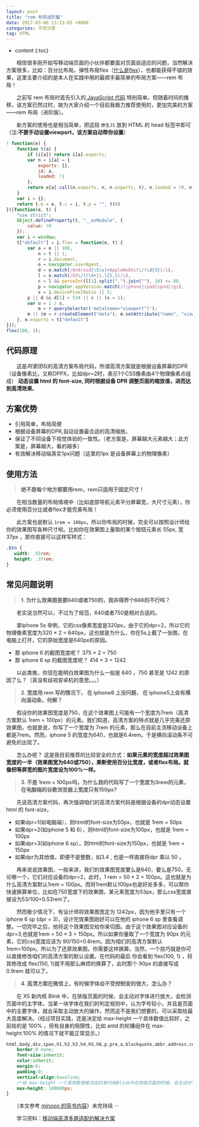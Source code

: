 ```yaml
---
layout: post
title: "rem 布局进阶篇"
date: 2017-03-06 13:13:05 +0800
categories: 干货分享
tag: HTML
---
```


* content
{:toc}

　　相信很多刚开始写移动端页面的小伙伴都要面对页面自适应的问题，当然解决方案很多，比如：百分比布局，弹性布局flex（[什么是flex](http://doubleray.win/2017/01/15/css-flex/)），也都能获得不错的效果，这里主要介绍的是本人在实践中用的最顺手最简单的布局方案——rem 布局！

　　之前写 rem 布局时首先引入的[ JavaScript 代码](http://doubleray.win/2017/02/02/js-common/#1-rem-布局处理根字体) 特别简单。但随着时间的推移，该方案已然过时，故为大家介绍一个目前我极力推荐使用的，更加完美的方案——rem 布局（进阶版）。<!-- more -->

　　新方案的使用也是相当简单，把这段 `原生JS` 放到 HTML 的 head 标签中即可（注:**不要手动设置viewport，该方案自动帮你设置**）

```js
! function(e) {
    function t(a) {
        if (i[a]) return i[a].exports;
        var n = i[a] = {
            exports: {},
            id: a,
            loaded: !1
        };
        return e[a].call(n.exports, n, n.exports, t), n.loaded = !0, n.exports
    }
    var i = {};
    return t.m = e, t.c = i, t.p = "", t(0)
}([function(e, t) {
    "use strict";
    Object.defineProperty(t, "__esModule", {
        value: !0
    });
    var i = window;
    t["default"] = i.flex = function(e, t) {
        var a = e || 100,
            n = t || 1,
            r = i.document,
            o = navigator.userAgent,
            d = o.match(/Android[\S\s]+AppleWebkit\/(\d{3})/i),
            l = o.match(/U3\/((\d+|\.){5,})/i),
            c = l && parseInt(l[1].split(".").join(""), 10) >= 80,
            p = navigator.appVersion.match(/(iphone|ipad|ipod)/gi),
            s = i.devicePixelRatio || 1;
        p || d && d[1] > 534 || c || (s = 1);
        var u = 1 / s,
            m = r.querySelector('meta[name="viewport"]');
        m || (m = r.createElement("meta"), m.setAttribute("name", "viewport"), r.head.appendChild(m)), m.setAttribute("content", "width=device-width,user-scalable=no,initial-scale=" + u + ",maximum-scale=" + u + ",minimum-scale=" + u), r.documentElement.style.fontSize = a / 2 * s * n + "px"
    }, e.exports = t["default"]
}]);
flex(100, 1);
```

## 代码原理

　　这是*阿里团队*的高清方案布局代码，所谓高清方案就是根据设备屏幕的DPR（设备像素比，又称DPPX，比如dpr=2时，表示1个CSS像素由4个物理像素点组成） **动态设置 html 的 font-size, 同时根据设备 DPR 调整页面的缩放值，进而达到高清效果**。

## 方案优势

- 引用简单，布局简便
- 根据设备屏幕的DPR,自动设置最合适的高清缩放。
- 保证了不同设备下视觉体验的一致性。（老方案是，屏幕越大元素越大；此方案是，屏幕越大，看的越多）
- 有效解决移动端真实1px问题（这里的1px 是设备屏幕上的物理像素）

## 使用方法

> **绝不是每个地方都要用rem，rem只适用于固定尺寸！**

　　在相当数量的布局情境中（比如底部导航元素平分屏幕宽，大尺寸元素），你必须使用百分比或者flex才能完美布局！

　　此方案也是默认 `1rem = 100px`，所以你布局的时候，完全可以按照设计师给你的效果图写各种尺寸啦。比如你在效果图上量取的某个按钮元素长 55px, 宽37px ，那你直接可以这样写样式：

```css
.btn {
   width: .55rem;
   height: .37rem;
}
```

## 常见问题说明

> **1. 为什么效果图是要640或者750的，我非得弄个666的不行吗？**

　　老实说当然可以，不过为了规范，640或者750是相对合适的。

　　拿Iphone 5s 举例，它的css像素宽度是320px，由于它的dpr=2，所以它的物理像素宽度为320 × 2 = 640px，这也就是为什么，你在5s上截了一张图，在电脑上打开，它的原始宽度是640px的原因。

- 那 iphone 6 的截图宽度呢？ 375 × 2 = 750
- 那 iphone 6 sp 的截图宽度呢？ 414 × 3 = 1242

　　以此类推，你现在能明白效果图为什么一般是 640 ，750 甚至是 1242 的原因了么？（真没有歧视安卓机的意思。。。）

> **2. 宽度用 rem 写的情况下， 在 iphone6 上没问题， 在 iphone5上会有横向滚动条，何解？**

　　假设你的效果图宽度是750，在这个效果图上可能有一个宽度为7rem（高清方案默认 1rem = 100px）的元素。我们知道，高清方案的特点就是几乎完美还原效果图，也就是说，你写了一个宽度为 7rem 的元素，那么在目前主流移动设备上都是7rem。然而，iphone 5 的宽度为640，也就是6.4rem。于是横向滚动条不可避免的出现了。

　　怎么办呢？ 这是我目前推荐的比较安全的方式：**如果元素的宽度超过效果图宽度的一半（效果图宽为640或750），果断使用百分比宽度，或者flex布局。就像把等屏宽的图片宽度设为100%一样。**

> **3. 不是 1rem = 100px吗，为什么我的代码写了一个宽度为3rem的元素，在电脑端的谷歌浏览器上宽度只有150px?**

　　先说高清方案代码，再次强调咱们的高清方案代码是根据设备的dpr动态设置html 的 font-size，
- 如果dpr=1(如电脑端），则html的font-size为50px，也就是 1rem = 50px
- 如果dpr=2(如iphone 5 和 6），则html的font-size为100px，也就是 1rem = 100px
- 如果dpr=3(如iphone 6 sp），则html的font-size为150px，也就是 1rem = 150px
- 如果dpr为其他值，即便不是整数，如3.4 , 也是一样直接将dpr 乘以 50 。

　　再来说说效果图，一般来讲，我们的效果图宽度要么是640，要么是750，无论哪一个，它们对应设备的dpr=2，此时，1 rem = 50 × 2 = 100px。这也就是为什么高清方案默认1rem = 100px。而将1rem默认100px也是好处多多，可以帮你快速换算单位，比如在750宽度下的效果图，某元素宽度为53px，那么css宽度直接设为53/100=0.53rem了。

　　然而极少情况下，有设计师将效果图宽定为 1242px，因为他手里只有一个 iphone 6 sp (dpr = 3)，设计完效果图刚好可以在他的 iphone 6 sp 里查看调整。一切完毕之后，他将这个效果图交给你来切图。由于这个效果图对应设备的 dpr=3,也就是1rem = 50 × 3 = 150px。所以如果你量取了一个宽度为 90px 的元素，它的css宽度应该为 90/150=0.6rem。因为咱们的高清方案默认 1rem=100px。所以为了还原效果图，你需要这样换算。当然，一个技巧就是你可以直接修改咱们的高清方案的默认设置。在代码的最后 你会看到 flex(100, 1) ，将其修改成 flex(150, 1)就不用那么麻烦的换算了，此时那个 90px 的直接写成 0.9rem 就可以了。

> **4. 高清方案在微信上，有时候字体会不受控制变的很大，怎么办？**

　　在 X5 新内核 Blink 中，在排版页面的时候，会主动对字体进行放大，会检测页面中的主字体，当某一块字体在我们的判定规则中，认为字号较小，并且是页面中的主要字体，就会采取主动放大的操作。然而这不是我们想要的，可以采取给最大高度解决。（经过项目实践，还是决定给 max-height 一个具体数值比较好，之前给的是 100% ，但有自身的局限性，比如 antd 的轮播组件在 max-height:100% 的情况下就不能正常显示。）

```css
html,body,div,span,h1,h2,h3,h4,h5,h6,p,pre,a,blockquote,abbr,address,code,del,em,img,q,small,strong,sub,sup,var,b,i,dl,dt,dd,ul,ol,li,fieldset,form,label,legend,table,caption,tbody,tfoot,thead,tr,td,th{
    border:0 none;
    font-size:inherit;
    color:inherit;
    margin:0;
    padding:0;
    vertical-align:baseline;
    /*给 max-height 一个具体数值解决在X5新内核Blink中在排版页面的时候，会主动对字体进行放大的问题*/
    max-height: 100000px;
}
```

　　（本文参考 [_minooo_ 的简书内容](http://www.jianshu.com/p/985d26b40199)）未完待续 ···

　　学习资料：[移动端高清多屏适配的解决方案](http://div.io/topic/1092)